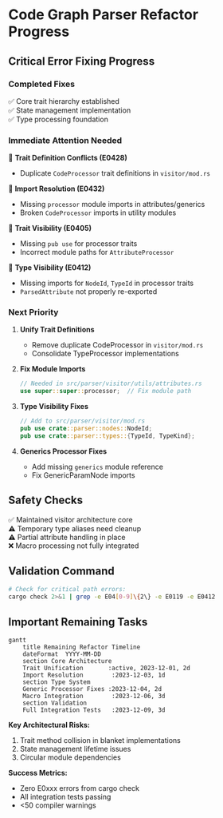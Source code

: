 # Code Graph Parser Refactor Progress

## Critical Error Fixing Progress

### Completed Fixes

✅ Core trait hierarchy established  
✅ State management implementation  
✅ Type processing foundation  

### Immediate Attention Needed

🛑 **Trait Definition Conflicts (E0428)**  
- Duplicate `CodeProcessor` trait definitions in `visitor/mod.rs`

🛑 **Import Resolution (E0432)**  
- Missing `processor` module imports in attributes/generics
- Broken `CodeProcessor` imports in utility modules

🛑 **Trait Visibility (E0405)**  
- Missing `pub use` for processor traits
- Incorrect module paths for `AttributeProcessor`

🛑 **Type Visibility (E0412)**  
- Missing imports for `NodeId`, `TypeId` in processor traits
- `ParsedAttribute` not properly re-exported

### Next Priority

1. **Unify Trait Definitions**
   - Remove duplicate CodeProcessor in `visitor/mod.rs`
   - Consolidate TypeProcessor implementations

2. **Fix Module Imports**
   ```rust
   // Needed in src/parser/visitor/utils/attributes.rs
   use super::super::processor;  // Fix module path
   ```

3. **Type Visibility Fixes**
   ```rust
   // Add to src/parser/visitor/mod.rs
   pub use crate::parser::nodes::NodeId;
   pub use crate::parser::types::{TypeId, TypeKind};
   ```

4. **Generics Processor Fixes**
   - Add missing `generics` module reference
   - Fix GenericParamNode imports

## Safety Checks

✅ Maintained visitor architecture core  
⚠️ Temporary type aliases need cleanup  
⚠️ Partial attribute handling in place  
❌ Macro processing not fully integrated  

## Validation Command

```bash
# Check for critical path errors:
cargo check 2>&1 | grep -e E04[0-9]\{2\} -e E0119 -e E0412
```

## Important Remaining Tasks

```mermaid
gantt
    title Remaining Refactor Timeline
    dateFormat  YYYY-MM-DD
    section Core Architecture
    Trait Unification       :active, 2023-12-01, 2d
    Import Resolution        :2023-12-03, 1d
    section Type System
    Generic Processor Fixes :2023-12-04, 2d
    Macro Integration        :2023-12-06, 3d
    section Validation
    Full Integration Tests   :2023-12-09, 3d
```

**Key Architectural Risks:**
1. Trait method collision in blanket implementations
2. State management lifetime issues
3. Circular module dependencies

**Success Metrics:**
- Zero E0xxx errors from cargo check
- All integration tests passing
- <50 compiler warnings
